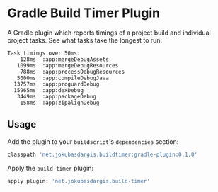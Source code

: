 Gradle Build Timer Plugin
=========================

A Gradle plugin which reports timings of a project build and individual project tasks. See what tasks take the longest to run:

```
Task timings over 50ms:
    128ms  :app:mergeDebugAssets
   1099ms  :app:mergeDebugResources
    788ms  :app:processDebugResources
   5000ms  :app:compileDebugJava
  13757ms  :app:proguardDebug
  15965ms  :app:dexDebug
   3449ms  :app:packageDebug
    158ms  :app:zipalignDebug
```

Usage
----
Add the plugin to your `buildscript`'s `dependencies` section:
```groovy
classpath 'net.jokubasdargis.buildtimer:gradle-plugin:0.1.0'
```
Apply the `build-timer` plugin:
```groovy
apply plugin: 'net.jokubasdargis.build-timer'
```
